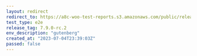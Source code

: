 ```yaml
---
layout: redirect
redirect_to: https://a8c-woo-test-reports.s3.amazonaws.com/public/release/7.9.0-rc.2/gutenberg/e2e/index.html
test_type: e2e
release_tag: 7.9.0-rc.2
env_description: "gutenberg"
created_at: "2023-07-04T23:39:03Z"
passed: false
---
```

